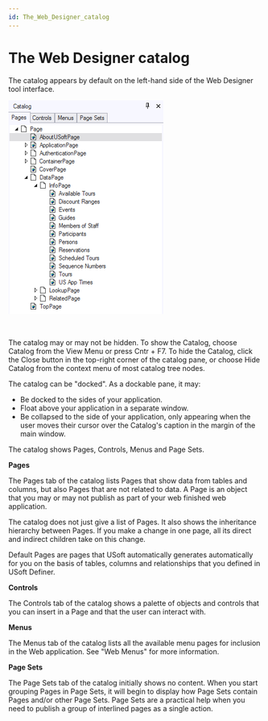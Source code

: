 ```yaml
---
id: The_Web_Designer_catalog
---
```


# The Web Designer catalog

The catalog appears by default on the left-hand side of the Web Designer tool interface.

![](./assets/0aae641d-e8ca-4aa3-b639-75a7a8b0b8c6.png)

 

The catalog may or may not be hidden. To show the Catalog, choose Catalog from the View Menu or press Cntr + F7. To hide the Catalog, click the Close button in the top-right corner of the catalog pane, or choose Hide Catalog from the context menu of most catalog tree nodes.



The catalog can be "docked". As a dockable pane, it may:

- Be docked to the sides of your application.
- Float above your application in a separate window.
- Be collapsed to the side of your application, only appearing when the user moves their cursor over the Catalog's caption in the margin of the main window.

The catalog shows Pages, Controls, Menus and Page Sets.

**Pages**

The Pages tab of the catalog lists Pages that show data from tables and columns, but also Pages that are not related to data. A Page is an object that you may or may not publish as part of your web finished web application.

The catalog does not just give a list of Pages. It also shows the inheritance hierarchy between Pages. If you make a change in one page, all its direct and indirect children take on this change.

Default Pages are pages that USoft automatically generates automatically for you on the basis of tables, columns and relationships that you defined in USoft Definer.

**Controls**

The Controls tab of the catalog shows a palette of objects and controls that you can insert in a Page and that the user can interact with.

**Menus**

The Menus tab of the catalog lists all the available menu pages for inclusion in the Web application. See "Web Menus" for more information.

**Page Sets**

The Page Sets tab of the catalog initially shows no content. When you start grouping Pages in Page Sets, it will begin to display how Page Sets contain Pages and/or other Page Sets. Page Sets are a practical help when you need to publish a group of interlined pages as a single action.